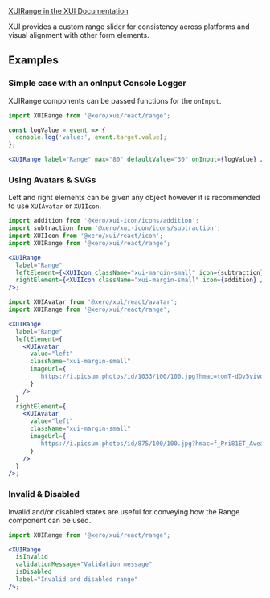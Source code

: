 <div class="xui-margin-vertical">
	<a href="../section-components-controls-range.html" isDocLink>XUIRange in the XUI Documentation</a>
</div>

XUI provides a custom range slider for consistency across platforms and visual alignment with other form elements.

## Examples

### Simple case with an onInput Console Logger

XUIRange components can be passed functions for the `onInput`.

```jsx harmony
import XUIRange from '@xero/xui/react/range';

const logValue = event => {
  console.log('value:', event.target.value);
};

<XUIRange label="Range" max="80" defaultValue="30" onInput={logValue} />;
```

### Using Avatars & SVGs

Left and right elements can be given any object however it is recommended to use `XUIAvatar` or `XUIIcon`.

```jsx harmony
import addition from '@xero/xui-icon/icons/addition';
import subtraction from '@xero/xui-icon/icons/subtraction';
import XUIIcon from '@xero/xui/react/icon';
import XUIRange from '@xero/xui/react/range';

<XUIRange
  label="Range"
  leftElement={<XUIIcon className="xui-margin-small" icon={subtraction} />}
  rightElement={<XUIIcon className="xui-margin-small" icon={addition} />}
/>;
```

```jsx harmony
import XUIAvatar from '@xero/xui/react/avatar';
import XUIRange from '@xero/xui/react/range';

<XUIRange
  label="Range"
  leftElement={
    <XUIAvatar
      value="left"
      className="xui-margin-small"
      imageUrl={
        'https://i.picsum.photos/id/1033/100/100.jpg?hmac=tomT-dDv5vivqHh5P2NCXMYcsD8G3D4-hAqxbdQ7O2c'
      }
    />
  }
  rightElement={
    <XUIAvatar
      value="left"
      className="xui-margin-small"
      imageUrl={
        'https://i.picsum.photos/id/875/100/100.jpg?hmac=f_Pri81ET_AveaagT58xJNaG1s3j3GCI7tvgJbjeZzk'
      }
    />
  }
/>;
```

### Invalid & Disabled

Invalid and/or disabled states are useful for conveying how the Range component can be used.

```jsx harmony
import XUIRange from '@xero/xui/react/range';

<XUIRange
  isInvalid
  validationMessage="Validation message"
  isDisabled
  label="Invalid and disabled range"
/>;
```
